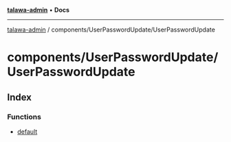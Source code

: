 [**talawa-admin**](../../../README.md) • **Docs**

***

[talawa-admin](../../../modules.md) / components/UserPasswordUpdate/UserPasswordUpdate

# components/UserPasswordUpdate/UserPasswordUpdate

## Index

### Functions

- [default](functions/default.md)
